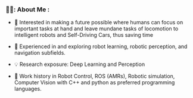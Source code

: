 <!-- <div id="header" align="center">
  <img src="https://media.giphy.com/media/fSY6yO7pyoMTWYNHVE/giphy.gif" width="200"/>
  <h1>
  <img src="https://media.giphy.com/media/hvRJCLFzcasrR4ia7z/giphy.gif" width="30px"/>
  Welcome to my profile!
</h1>
<img src="https://komarev.com/ghpvc/?username=VaidehiSom&style=flat-square&color=blue" alt=""/>
<div id="badges">


  <a href="https://www.linkedin.com/in/VaidehiSom/">
    <img src="https://img.shields.io/badge/LinkedIn-blue?style=for-the-badge&logo=linkedin&logoColor=white" alt="LinkedIn Badge"/>
  </a> -->
<!--   <a href="your-youtube-URL">
    <img src="https://img.shields.io/badge/YouTube-red?style=for-the-badge&logo=youtube&logoColor=white" alt="Youtube Badge"/>
  </a>  -->
  
<!--   <a href="https://twitter.com/SomVaidehi">
    <img src="https://img.shields.io/badge/Twitter-blue?style=for-the-badge&logo=twitter&logoColor=white" alt="Twitter Badge"/>
  </a>
 </div> -->
<!-- <img src="https://media.giphy.com/media/hqU2KkjW5bE2v2Z7Q2/giphy.gif" width="200"/> -->
<!-- </div> -->

### 👩‍💻: About Me :
- :telescope: Interested in making a future possible where humans can focus on important tasks at hand and leave mundane tasks of locomotion to intelligent robots and Self-Driving Cars, thus saving time

- :seedling: Experienced in and exploring robot learning, robotic perception, and navigation subfields.

<!-- - :zap: In my free time, I like to watch intruiging STEM videos on youtube, be active on robotics communities (subreddits, discourse, linkedIn), go through open source projects and watch strength sports. -->

- :bulb: Research exposure: Deep Learning and Perception

- :scroll: Work history in Robot Control, ROS (AMRs), Robotic simulation, Computer Vision with C++ and python as preferred programming languages.

<!-- :mailbox:How to reach me: [![Linkedin Badge](https://img.shields.io/badge/-AnveshSom-blue?style=flat&logo=Linkedin&logoColor=white)](your-linkedin-url) -->

<!-- | :bell: | Don't forget to reach out to me :mailbox: for mutual growth if our interests align :-) |
| :-------: | :-------------------------------------------------------------------------------------------------------- |
 -->

<!-- <div id="header" align="left">
  <h3>
  :hammer_and_wrench: Languages and Tools :
</h3>
  </div> -->
<!-- 
<div>
  <img src="https://github.com/devicons/devicon/blob/master/icons/cplusplus/cplusplus-original.svg" title="C++" alt="C++" width="40" height="40"/>&nbsp;
  <img src="https://github.com/devicons/devicon/blob/master/icons/python/python-original.svg" title="Python" alt="Python" width="40" height="40"/>&nbsp;
  <img src="https://upload.wikimedia.org/wikipedia/commons/b/bb/Ros_logo.svg" title="ROS" alt="ROS" width="140" height="40"/>&nbsp;
  <img src="https://upload.wikimedia.org/wikipedia/commons/1/13/Gazebo_logo.svg" title="Gazebo Simulator" alt="Gazebo Simulator" width="170" height="40"/>&nbsp;
  <img src="https://github.com/devicons/devicon/blob/master/icons/vim/vim-original.svg" title="Vim" alt="Vim" width="40" height="40"/>&nbsp;
<!--   <img src="https://github.com/devicons/devicon/blob/master/icons/arduino/arduino-original.svg" title="Arduino" alt="Arduino" width="40" height="40"/>&nbsp; -->
<!--   <img src="https://github.com/devicons/devicon/blob/master/icons/docker/docker-original-wordmark.svg" title="Docker" alt="Docker" width="50" height="40"/>&nbsp;
  <img src="https://upload.wikimedia.org/wikipedia/commons/a/ab/Linux_Logo_in_Linux_Libertine_Font.svg" title="GNU/LINUX" alt="GNU/LINUX" width="40"/>&nbsp;
  <img src="https://cdn.jsdelivr.net/gh/devicons/devicon@v2.15.1/devicon.min.css" title="Open3D" alt="GNU/LINUX" width="40"/>&nbsp;

</div> -->


<!-- --- -->

<!-- ### :fire: My Stats :
<img src="https://media.giphy.com/media/RVWSqOsgDAq0W3051o/giphy.gif" width="150px"/>

[![](https://raw.githubusercontent.com/VaidehiSom/VaidehiSom/master/profile-summary-card-output/github/0-profile-details.svg)](https://github.com/vn7n24fzkq/github-profile-summary-cards)
[![](https://raw.githubusercontent.com/VaidehiSom/VaidehiSom/master/profile-summary-card-output/github/1-repos-per-language.svg)](https://github.com/vn7n24fzkq/github-profile-summary-cards) [![](https://raw.githubusercontent.com/VaidehiSom/VaidehiSom/master/profile-summary-card-output/github/2-most-commit-language.svg)](https://github.com/vn7n24fzkq/github-profile-summary-cards)
[![](https://raw.githubusercontent.com/VaidehiSom/VaidehiSom/master/profile-summary-card-output/github/3-stats.svg)](https://github.com/vn7n24fzkq/github-profile-summary-cards) [![](https://raw.githubusercontent.com/VaidehiSom/VaidehiSom/master/profile-summary-card-output/github/4-productive-time.svg)](https://github.com/vn7n24fzkq/github-profile-summary-cards)
 -->
